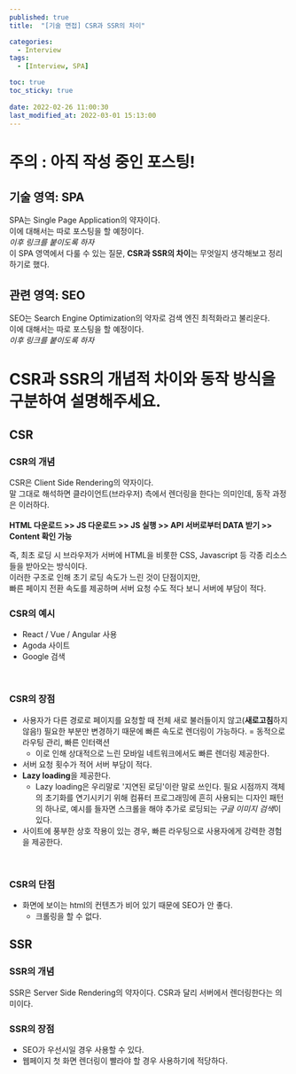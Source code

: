 ```yaml
---
published: true
title:  "[기술 면접] CSR과 SSR의 차이"

categories:
  - Interview
tags:
  - [Interview, SPA]

toc: true
toc_sticky: true
 
date: 2022-02-26 11:00:30
last_modified_at: 2022-03-01 15:13:00
---
```


# 주의 : 아직 작성 중인 포스팅!

## 기술 영역: SPA  
SPA는 Single Page Application의 약자이다.  
이에 대해서는 따로 포스팅을 할 예정이다.  
_이후 링크를 붙이도록 하자_  
이 SPA 영역에서 다룰 수 있는 질문, **CSR과 SSR의 차이**는 무엇일지 생각해보고 정리하기로 했다.  

## 관련 영역: SEO  
SEO는 Search Engine Optimization의 약자로 검색 엔진 최적화라고 불리운다.  
이에 대해서는 따로 포스팅을 할 예정이다.  
_이후 링크를 붙이도록 하자_


# CSR과 SSR의 개념적 차이와 동작 방식을 구분하여 설명해주세요.

## CSR
### CSR의 개념
CSR은 Client Side Rendering의 약자이다.  
말 그대로 해석하면 클라이언트(브라우저) 측에서 렌더링을 한다는 의미인데, 동작 과정은 이러하다.  
<br>
**HTML 다운로드 >> JS 다운로드 >> JS 실행 >> API 서버로부터 DATA 받기 >> Content 확인 가능**  

즉, 최초 로딩 시 브라우저가 서버에 HTML을 비롯한 CSS, Javascript 등 각종 리소스들을 받아오는 방식이다.  
이러한 구조로 인해 초기 로딩 속도가 느린 것이 단점이지만,  
빠른 페이지 전환 속도를 제공하며 서버 요청 수도 적다 보니 서버에 부담이 적다.
<br>

### CSR의 예시
* React / Vue / Angular 사용  
* Agoda 사이트  
* Google 검색
<br>

### CSR의 장점
* 사용자가 다른 경로로 페이지를 요청할 때 전체 새로 불러들이지 않고(**새로고침**하지 않음!) 필요한 부분만 변경하기 때문에 빠른 속도로 렌더링이 가능하다. = 동적으로 라우팅 관리, 빠른 인터랙션  
  * 이로 인해 상대적으로 느린 모바일 네트워크에서도 빠른 렌더링 제공한다.  
* 서버 요청 횟수가 적어 서버 부담이 적다.  
* **Lazy loading**을 제공한다.
  * Lazy loading은 우리말로 '지연된 로딩'이란 말로 쓰인다. 필요 시점까지 객체의 초기화를 연기시키기 위해 컴퓨터 프로그래밍에 흔히 사용되는 디자인 패턴의 하나로, 예시를 들자면 스크롤을 해야 추가로 로딩되는 *구글 이미지 검색*이 있다.
* 사이트에 풍부한 상호 작용이 있는 경우, 빠른 라우팅으로 사용자에게 강력한 경험을 제공한다.  
<br>

### CSR의 단점
* 화면에 보이는 html의 컨텐츠가 비어 있기 때문에 SEO가 안 좋다.
  * 크롤링을 할 수 없다.

## SSR

### SSR의 개념
SSR은 Server Side Rendering의 약자이다.
CSR과 달리 서버에서 렌더링한다는 의미이다.
<br>

### SSR의 장점
* SEO가 우선시일 경우 사용할 수 있다.  
* 웹페이지 첫 화면 렌더링이 빨라야 할 경우 사용하기에 적당하다.  
